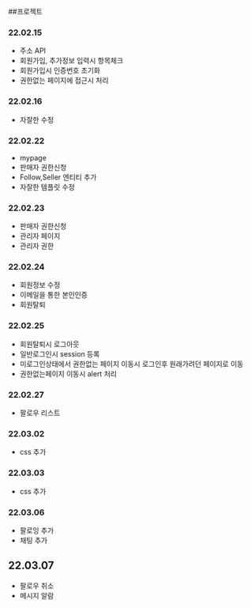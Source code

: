 ##프로젝트
### 22.02.15
- 주소 API
- 회원가입, 추가정보 입력시 항목체크
- 회원가입시 인증번호 초기화
- 권한없는 페이지에 접근시 처리

### 22.02.16
- 자잘한 수정

### 22.02.22
- mypage
- 판매자 권한신청
- Follow,Seller 엔티티 추가
- 자잘한 템플릿 수정

### 22.02.23
- 판매자 권한신청
- 관리자 페이지
- 관리자 권한

### 22.02.24
- 회원정보 수정 
- 이메일을 통한 본인인증
- 회원탈퇴

### 22.02.25
- 회원탈퇴시 로그아웃
- 일반로그인시 session 등록
- 미로그인상태에서 권한없는 페이지 이동시 로그인후 원래가려던 페이지로 이동
- 권한없는페이지 이동시 alert 처리

### 22.02.27 
- 팔로우 리스트

### 22.03.02
- css 추가


### 22.03.03
- css 추가

### 22.03.06
- 팔로잉 추가
- 채팅 추가

## 22.03.07
- 팔로우 취소
- 메시지 알람